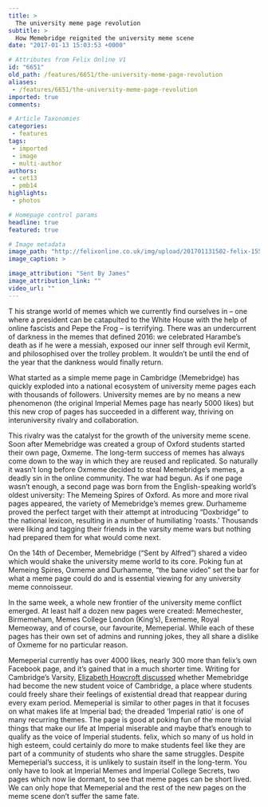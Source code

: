 ```yaml
---
title: >
  The university meme page revolution
subtitle: >
  How Memebridge reignited the university meme scene
date: "2017-01-13 15:03:53 +0000"

# Attributes from Felix Online V1
id: "6651"
old_path: /features/6651/the-university-meme-page-revolution
aliases:
 - /features/6651/the-university-meme-page-revolution
imported: true
comments:

# Article Taxonomies
categories:
 - features
tags:
 - imported
 - image
 - multi-author
authors:
 - cet13
 - pmb14
highlights:
 - photos

# Homepage control params
headline: true
featured: true

# Image metadata
image_path: "http://felixonline.co.uk/img/upload/201701131502-felix-15589998_1244623018909408_6555442564566862081_n.jpg"
image_caption: >

image_attribution: "Sent By James"
image_attribution_link: ""
video_url: ""
---
```


T        his strange world of memes which we currently find ourselves in – one where a president can be catapulted to the White House with the help of online fascists and Pepe the Frog – is terrifying. There was an undercurrent of darkness in the memes that defined 2016: we celebrated Harambe’s death as if he were a messiah, exposed our inner self through evil Kermit, and philosophised over the trolley problem. It wouldn’t be until the end of the year that the dankness would finally return.

What started as a simple meme page in Cambridge (Memebridge) has quickly exploded into a national ecosystem of university meme pages each with thousands of followers. University memes are by no means a new phenomenon (the original Imperial Memes page has nearly 5000 likes) but this new crop of pages has succeeded in a different way, thriving on interuniversity rivalry and collaboration.

This rivalry was the catalyst for the growth of the university meme scene. Soon after Memebridge was created a group of Oxford students started their own page, Oxmeme. The long-term success of memes has always come down to the way in which they are reused and replicated. So naturally it wasn’t long before Oxmeme decided to steal Memebridge’s memes, a deadly sin in the online community. The war had begun.
As if one page wasn’t enough, a second page was born from the English-speaking world’s oldest university: The Memeing Spires of Oxford. As more and more rival pages appeared, the variety of Memebridge’s memes grew. Durhameme proved the perfect target with their attempt at introducing “Doxbridge” to the national lexicon, resulting in a number of humiliating ‘roasts.’ Thousands were liking and tagging their friends in the varsity meme wars but nothing had prepared them for what would come next.

On the 14th of December, Memebridge (“Sent by Alfred”) shared a video which would shake the university meme world to its core. Poking fun at Memeing Spires, Oxmeme and Durhameme, “the bane video” set the bar for what a meme page could do and is essential viewing for any university meme connoisseur.

In the same week, a whole new frontier of the university meme conflict emerged. At least half a dozen new pages were created: Memechester, Birmemeham, Memes College London (King’s), Exememe, Royal Memeoway, and of course, our favourite, Memeperial. While each of these pages has their own set of admins and running jokes, they all share a dislike of Oxmeme for no particular reason.

Memeperial currently has over 4000 likes, nearly 300 more than felix’s own Facebook page, and it’s gained that in a much shorter time. Writing for Cambridge’s Varsity, [Elizabeth Howcroft discussed](http://www.varsity.co.uk/comment/11652) whether Memebridge had become the new student voice of Cambridge, a place where students could freely share their feelings of existential dread that reappear during every exam period. Memeperial is similar to other pages in that it focuses on what makes life at Imperial bad; the dreaded ‘Imperial ratio’ is one of many recurring themes. The page is good at poking fun of the more trivial things that make our life at Imperial miserable and maybe that’s enough to qualify as the voice of Imperial students. felix, which so many of us hold in high esteem, could certainly do more to make students feel like they are part of a community of students who share the same struggles. Despite Memeperial’s success, it is unlikely to sustain itself in the long-term. You only have to look at Imperial Memes and Imperial College Secrets, two pages which now lie dormant, to see that meme pages can be short lived. We can only hope that Memeperial and the rest of the new pages on the meme scene don’t suffer the same fate.
